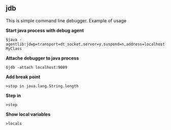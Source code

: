 ## jdb

This is simple command line debugger. Example of usage

**Start java process with debug agent**

    $java -agentlib:jdwp=transport=dt_socket,server=y,suspend=n,address=localhost:9009 MyClass
    
**Attache debugger to java process**

    $jdb -attach localhost:9009
    
**Add break point**

    >stop in java.lang.String.length
    
**Step in**

    >step 
    
**Show local variables**    

    >locals
